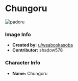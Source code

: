 # Chungoru

![padoru](https://raw.githubusercontent.com/shadow578/Padoru-Padoru/master/Padoru/other-chungoru.png "Chungoru")

### Image Info
* **Created by:**    [u/weabookasoba](https://www.reddit.com/r/Padoru/comments/a923zy/chungoru_chungoru/)
* **Contributor:**   shadow578

### Character Info
* **Name:**   Chungoru
